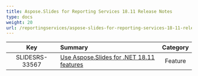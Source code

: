 ```yaml
---
title: Aspose.Slides for Reporting Services 18.11 Release Notes
type: docs
weight: 20
url: /reportingservices/aspose-slides-for-reporting-services-18-11-release-notes/
---
```


|**Key** |**Summary** |**Category** |
| :-: | :- | :-: |
|SLIDESRS-33567|[Use Aspose.Slides for .NET 18.11 features](https://docs.aspose.com/slides/net/aspose-slides-for-net-18-11-release-notes/)|Feature|

